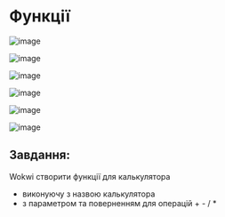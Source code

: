# Функції

![image](https://github.com/user-attachments/assets/3eb82323-a029-4004-8bcb-23c64f3b0255)

![image](https://github.com/user-attachments/assets/92e2d208-f51c-4470-ae07-68ac4a32d584)

![image](https://github.com/user-attachments/assets/8538a0c0-10c9-4664-a380-7db77337d28d)

![image](https://github.com/user-attachments/assets/a0894a24-e0c7-4763-809f-fbebf3f78045)

![image](https://github.com/user-attachments/assets/ad8d417a-22bc-4120-b775-08dc7da36367)

![image](https://github.com/user-attachments/assets/a9e764ee-1f30-43c4-9c9b-e9273ce68352)

## Завдання:
Wokwi створити функції для калькулятора
- виконуючу з назвою калькулятора
- з параметром та поверненням для операцій + - / *
